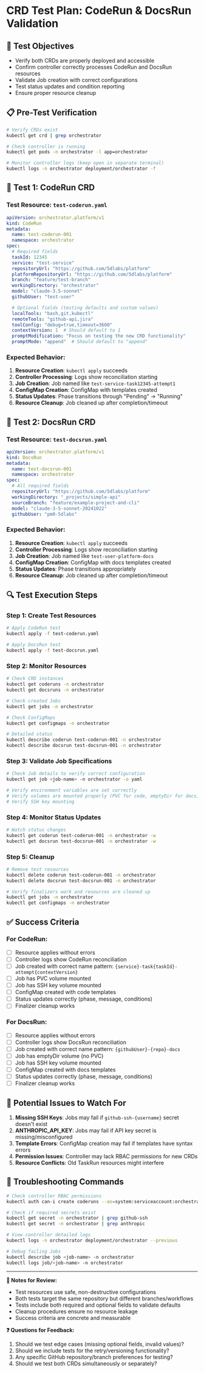 # CRD Test Plan: CodeRun & DocsRun Validation

## 🎯 Test Objectives
- Verify both CRDs are properly deployed and accessible
- Confirm controller correctly processes CodeRun and DocsRun resources
- Validate Job creation with correct configurations
- Test status updates and condition reporting
- Ensure proper resource cleanup

## 📋 Pre-Test Verification

```bash
# Verify CRDs exist
kubectl get crd | grep orchestrator

# Check controller is running
kubectl get pods -n orchestrator -l app=orchestrator

# Monitor controller logs (keep open in separate terminal)
kubectl logs -n orchestrator deployment/orchestrator -f
```

## 🧪 Test 1: CodeRun CRD

### Test Resource: `test-coderun.yaml`
```yaml
apiVersion: orchestrator.platform/v1
kind: CodeRun
metadata:
  name: test-coderun-001
  namespace: orchestrator
spec:
  # Required fields
  taskId: 12345
  service: "test-service"
  repositoryUrl: "https://github.com/5dlabs/platform"
  platformRepositoryUrl: "https://github.com/5dlabs/platform"
  branch: "feature/test-branch"
  workingDirectory: "orchestrator"
  model: "claude-3.5-sonnet"
  githubUser: "test-user"

  # Optional fields (testing defaults and custom values)
  localTools: "bash,git,kubectl"
  remoteTools: "github-api,jira"
  toolConfig: "debug=true,timeout=3600"
  contextVersion: 1  # Should default to 1
  promptModification: "Focus on testing the new CRD functionality"
  promptMode: "append"  # Should default to "append"
```

### Expected Behavior:
1. **Resource Creation**: `kubectl apply` succeeds
2. **Controller Processing**: Logs show reconciliation starting
3. **Job Creation**: Job named like `test-service-task12345-attempt1`
4. **ConfigMap Creation**: ConfigMap with templates created
5. **Status Updates**: Phase transitions through "Pending" → "Running"
6. **Resource Cleanup**: Job cleaned up after completion/timeout

## 🧪 Test 2: DocsRun CRD

### Test Resource: `test-docsrun.yaml`
```yaml
apiVersion: orchestrator.platform/v1
kind: DocsRun
metadata:
  name: test-docsrun-001
  namespace: orchestrator
spec:
  # All required fields
  repositoryUrl: "https://github.com/5dlabs/platform"
  workingDirectory: "_projects/simple-api"
  sourceBranch: "feature/example-project-and-cli"
  model: "claude-3-5-sonnet-20241022"
  githubUser: "pm0-5dlabs"
```

### Expected Behavior:
1. **Resource Creation**: `kubectl apply` succeeds
2. **Controller Processing**: Logs show reconciliation starting
3. **Job Creation**: Job named like `test-user-platform-docs`
4. **ConfigMap Creation**: ConfigMap with docs templates created
5. **Status Updates**: Phase transitions appropriately
6. **Resource Cleanup**: Job cleaned up after completion/timeout

## 🔍 Test Execution Steps

### Step 1: Create Test Resources
```bash
# Apply CodeRun test
kubectl apply -f test-coderun.yaml

# Apply DocsRun test
kubectl apply -f test-docsrun.yaml
```

### Step 2: Monitor Resources
```bash
# Check CRD instances
kubectl get coderuns -n orchestrator
kubectl get docsruns -n orchestrator

# Check created Jobs
kubectl get jobs -n orchestrator

# Check ConfigMaps
kubectl get configmaps -n orchestrator

# Detailed status
kubectl describe coderun test-coderun-001 -n orchestrator
kubectl describe docsrun test-docsrun-001 -n orchestrator
```

### Step 3: Validate Job Specifications
```bash
# Check Job details to verify correct configuration
kubectl get job <job-name> -n orchestrator -o yaml

# Verify environment variables are set correctly
# Verify volumes are mounted properly (PVC for code, emptyDir for docs)
# Verify SSH key mounting
```

### Step 4: Monitor Status Updates
```bash
# Watch status changes
kubectl get coderun test-coderun-001 -n orchestrator -w
kubectl get docsrun test-docsrun-001 -n orchestrator -w
```

### Step 5: Cleanup
```bash
# Remove test resources
kubectl delete coderun test-coderun-001 -n orchestrator
kubectl delete docsrun test-docsrun-001 -n orchestrator

# Verify finalizers work and resources are cleaned up
kubectl get jobs -n orchestrator
kubectl get configmaps -n orchestrator
```

## ✅ Success Criteria

### For CodeRun:
- [ ] Resource applies without errors
- [ ] Controller logs show CodeRun reconciliation
- [ ] Job created with correct name pattern: `{service}-task{taskId}-attempt{contextVersion}`
- [ ] Job has PVC volume mounted
- [ ] Job has SSH key volume mounted
- [ ] ConfigMap created with code templates
- [ ] Status updates correctly (phase, message, conditions)
- [ ] Finalizer cleanup works

### For DocsRun:
- [ ] Resource applies without errors
- [ ] Controller logs show DocsRun reconciliation
- [ ] Job created with correct name pattern: `{githubUser}-{repo}-docs`
- [ ] Job has emptyDir volume (no PVC)
- [ ] Job has SSH key volume mounted
- [ ] ConfigMap created with docs templates
- [ ] Status updates correctly (phase, message, conditions)
- [ ] Finalizer cleanup works

## 🚨 Potential Issues to Watch For

1. **Missing SSH Keys**: Jobs may fail if `github-ssh-{username}` secret doesn't exist
2. **ANTHROPIC_API_KEY**: Jobs may fail if API key secret is missing/misconfigured
3. **Template Errors**: ConfigMap creation may fail if templates have syntax errors
4. **Permission Issues**: Controller may lack RBAC permissions for new CRDs
5. **Resource Conflicts**: Old TaskRun resources might interfere

## 🔧 Troubleshooting Commands

```bash
# Check controller RBAC permissions
kubectl auth can-i create coderuns --as=system:serviceaccount:orchestrator:orchestrator

# Check if required secrets exist
kubectl get secret -n orchestrator | grep github-ssh
kubectl get secret -n orchestrator | grep anthropic

# View controller detailed logs
kubectl logs -n orchestrator deployment/orchestrator --previous

# Debug failing Jobs
kubectl describe job <job-name> -n orchestrator
kubectl logs job/<job-name> -n orchestrator
```

---

**📝 Notes for Review:**
- Test resources use safe, non-destructive configurations
- Both tests target the same repository but different branches/workflows
- Tests include both required and optional fields to validate defaults
- Cleanup procedures ensure no resource leakage
- Success criteria are concrete and measurable

**❓ Questions for Feedback:**
1. Should we test edge cases (missing optional fields, invalid values)?
2. Should we include tests for the retry/versioning functionality?
3. Any specific GitHub repository/branch preferences for testing?
4. Should we test both CRDs simultaneously or separately?
